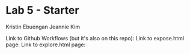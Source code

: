 # Lab 5 - Starter
Kristin Ebuengan
Jeannie Kim

Link to Github Workflows (but it's also on this repo): 
Link to expose.html page:
Link to explore.html page: